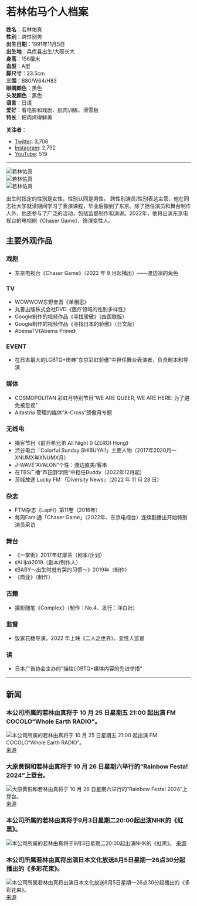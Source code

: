 # 若林佑马个人档案

**姓名**：若林佑真  
**性别**：跨性别男  
**出生日期**：1991年11月5日  
**出生地**：兵库县出生/大阪长大  
**身高**：156厘米  
**血型**：A型  
**脚尺寸**：23.5cm  
**三围**：B80/W64/H83  
**眼睛颜色**：黑色  
**头发颜色**：黑色  
**语言**：日语  
**爱好**：看电影和戏剧、肌肉训练、滑雪板  
**特长**：把肉烤得鲜美  

**关注者**：  
- [Twitter](https://twitter.com/Waka61Y): 3,706  
- [Instagram](https://www.instagram.com/wakabayashi.yuma/): 2,792  
- [YouTube](https://www.youtube.com/@slowtalk6622): 519  

---

![若林佑真](https://almostjp.com/wp/wp-content/uploads/2022/04/YUMA00.jpg)  
![若林佑真](https://almostjp.com/wp/wp-content/uploads/2022/04/0P2A4140_2.jpg)  
![若林佑真](https://almostjp.com/wp/wp-content/uploads/2022/04/YUMA15.jpg)

出生时指定的性别是女性，性别认同是男性。 跨性别演员/性别表达主管，他在同志社大学就读期间学习了表演课程，毕业后搬到了东京。除了担任演员和舞台制作人外，他还参与了广泛的活动，包括监督制作和演讲。2022年，他将出演东京电视台的电视剧《Chaser Game》，饰演变性人。

## 主要外观作品

### 戏剧
- 东京电视台《Chaser Game》（2022 年 9 月起播出）——渡边凛的角色

### TV
- WOWWOW东野圭吾《单相思》
- 丸善出版株式会社DVD《医疗领域的性别多样性》
- Google制作的视频作品《寻找骄傲》（四国联版）
- Google制作的视频作品《寻找日本的骄傲》（日文版）
- AbemaTV《Abema Prime》

### EVENT
- 在日本最大的LGBTQ+庆典“东京彩虹骄傲”中担任舞台表演者，负责剧本和导演

### 媒体
- COSMOPOLITAN 彩虹月特别节目“WE ARE QUEER, WE ARE HERE: 为了避免被忽视”
- Adastria 管理的媒体“A-Cross”骄傲月专题

### 无线电
- 播客节目《前乔希兄弟 All Night 0 (ZERO) Hong》
- 渋谷电台「Colorful Sunday SHIBUYA!!」主要人物（2017年2020月～XNUMX年XNUMX月）
- J-WAVE“AVALON”个性：渡边直美/客串
- 在TBS广播“芦田野学院”中担任Buddy（2022年12月起）
- 茨城放送 Lucky FM 「Diversity News」（2022 年 11 月 28 日）

### 杂志
- FTM杂志《LapH》第11卷（2016年）
- 每周Fami通「Chaser Game」（2022年、东京电视台）连续剧播出开始特别演员采访

### 舞台
- 《一掌街》2017年虹摩茶（剧本/企划）
- 《Ai Ijo》2019（剧本/制作人）
- 《BABY～出生时就有哭的习惯～》2019年（制作）
- 《商业》（制作）

### 古籍
- 摄影随笔《Complex》（制作：No.4、发行：洋白社）

### 监督
- 饭冢花穗导演，2022 年上映《二人之世界》，变性人监督

### 读
- 日本广告协会主办的“描绘LGBTQ+媒体内容的先进举措”

---

## 新闻

### 本公司所属的若林由真将于 10 月 25 日星期五 21:00 起出演 FM COCOLO“Whole Earth RADIO”。
![本公司所属的若林由真将于 10 月 25 日星期五 21:00 起出演 FM COCOLO“Whole Earth RADIO”。](https://almostjp.com/wp/wp-content/uploads/2024/10/og_image.jpg)
[来源](https://almostjp.com/zh-CN/news/%e5%bc%8a%e7%a4%be%e6%89%80%e5%b1%9e%e3%81%ae%e8%8b%a5%e6%9e%97%e4%bd%91%e7%9c%9f%e3%81%8c%e3%80%8110%e6%9c%8825%e6%97%a5%ef%bc%88%e9%87%91%ef%bc%892100%ef%bd%9efm-cocolo-%e3%80%8cwhole-earth-radio/)

### 大原黄铜和若林由真将于 10 月 26 日星期六举行的“Rainbow Festa! 2024”上登台。
![大原黄铜和若林由真将于 10 月 26 日星期六举行的“Rainbow Festa! 2024”上登台。](https://almostjp.com/wp/wp-content/uploads/2024/10/%E3%83%AC%E3%82%A4%E3%83%B3%E3%83%9C%E3%83%BC%E3%83%95%E3%82%A7%E3%82%B9%E3%82%BF.jpg)
[来源](https://almostjp.com/zh-CN/news/20241018-2/)

### 本公司所属的若林由真将于9月3日星期二20:00起出演NHK的《虹黑》。
![本公司所属的若林由真将于9月3日星期二20:00起出演NHK的《虹黑》。](https://almostjp.com/wp/wp-content/uploads/2023/08/c-yO2wVM.png)
[来源](https://almostjp.com/zh-CN/news/20240902-5/)

### 本公司所属若林由真将出演日本文化放送8月5日星期一26点30分起播出的《多彩花束》。
![本公司所属若林由真将出演日本文化放送8月5日星期一26点30分起播出的《多彩花束》。](https://almostjp.com/wp/wp-content/uploads/2023/09/OIP.jpg)
[来源](https://almostjp.com/zh-CN/news/20240804/)